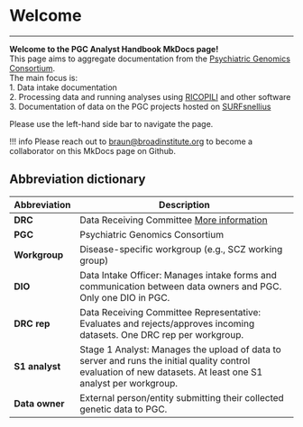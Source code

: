 # Welcome 
***
**Welcome to the PGC Analyst Handbook MkDocs page!** <br>
This page aims to aggregate documentation from the [Psychiatric Genomics Consortium](https://pgc.unc.edu/). <br>
The main focus is: <br>
    1. Data intake documentation <br>
    2. Processing data and running analyses using [RICOPILI](https://sites.google.com/a/broadinstitute.org/ricopili/) and other software <br>
    3. Documentation of data on the PGC projects hosted on [SURFsnellius](https://www.surf.nl/en/services/snellius-the-national-supercomputer)

Please use the left-hand side bar to navigate the page. 

!!! info
    Please reach out to [braun@broadinstitute.org](braun@broadinstitute.org) to become a collaborator on this MkDocs page on Github.



## Abbreviation dictionary

| **Abbreviation** | **Description**                                                                                                           |
|------------------|---------------------------------------------------------------------------------------------------------------------------|
| **DRC**          | Data Receiving Committee [More information](https://pgc.unc.edu/for-researchers/data-receiving-committee/)                  |
| **PGC**          | Psychiatric Genomics Consortium                                                                                             |
| **Workgroup**    | Disease-specific workgroup (e.g., SCZ working group)                                                                        |
| **DIO**          | Data Intake Officer: Manages intake forms and communication between data owners and PGC. Only one DIO in PGC.              |
| **DRC rep**      | Data Receiving Committee Representative: Evaluates and rejects/approves incoming datasets. One DRC rep per workgroup.       |
| **S1 analyst**   | Stage 1 Analyst: Manages the upload of data to server and runs the initial quality control evaluation of new datasets. At least one S1 analyst per workgroup. |
| **Data owner**   | External person/entity submitting their collected genetic data to PGC.                                                     |


